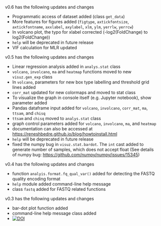 v0.6 has the following updates and changes
- Programmatic access of dataset added (class `get_data`)
- More features for figures added (`figtype`, `axtickfontsize`, `axtickfontname`, `axxlabel`, `axylabel`, `xlm`, `ylm`,
  `yerrlw`, `yerrcw`)
- In volcano plot, the typo for xlabel corrected (-log2(FoldChange) to log2(FoldChange))
- `help` will be deprecated in future release
- VIF calculation for MLR updated

v0.5 has the following updates and changes
- Linear regression analysis added in `analys.stat` class
- `volcano`, `involcano`, `ma` and `heatmap` functions moved to new `visuz.gen_exp` class
- In `volcano`, parameters for new box type labelling and threshold grid lines added
- `corr_mat` updated for new colormaps and moved to stat class
- To visualize the graph in console itself (e.g. Jupyter notebook), show parameter added
- Pandas dataframe input added for `volcano`, `involcano`, `corr_mat`, `ma`, `ttsam`, and `chisq`
- `ttsam` and `chisq` moved to `analys.stat` class
- graph control parameters added for  `volcano`, `involcano`, `ma`, and `heatmap`
- documentation can also be accessed at https://reneshbedre.github.io/blog/howtoinstall.html
- `help` will be deprecated in future release
- fixed the numpy bug in `visuz.stat.bardot`. The `int` cast added to generate number of samples, which does not accept
  float (See details of numpy bug: https://github.com/numpy/numpy/issues/15345)

v0.4 has the following updates and changes
- function `analyis.format.fq_qual_var()` added for detecting the FASTQ quality encoding format
- `help` module added command-line help message
- class `fastq` added for FASTQ related functions


v0.3 has the following updates and changes
- bar-dot plot function added
- command-line help message class added
- [![DOI](https://zenodo.org/badge/DOI/10.5281/zenodo.3698146.svg)](https://doi.org/10.5281/zenodo.3698146)
